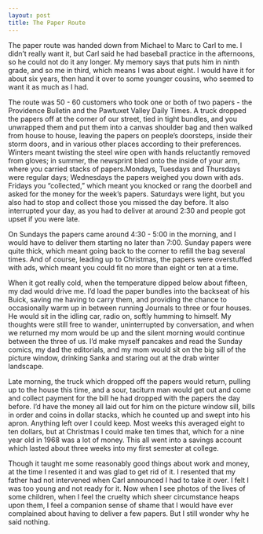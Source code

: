 ```yaml
---
layout: post
title: The Paper Route
---
```

The paper route was handed down from Michael to Marc to Carl to me. I didn’t really want it, but Carl said he had baseball practice in the afternoons, so he could not do it any longer. My memory says that puts him in ninth grade, and so me in third, which means I was about eight. I would have it for about six years, then hand it over to some younger cousins, who seemed to want it as much as I had.

The route was 50 - 60 customers who took one or both of two papers - the Providence Bulletin and the Pawtuxet Valley Daily Times. A truck dropped the papers off at the corner of our street, tied in tight bundles, and you unwrapped them and put them into a canvas shoulder bag and then walked from house to house, leaving the papers on people’s doorsteps, inside their storm doors, and in various other places according to their preferences. Winters meant twisting the steel wire open with hands reluctantly removed from gloves; in summer, the newsprint bled onto the inside of your arm, where you carried stacks of papers.Mondays, Tuesdays and Thursdays were regular days; Wednesdays the papers weighed you down with ads. Fridays you “collected,” which meant you knocked or rang the doorbell and asked for the money for the week’s papers. Saturdays were light, but you also had to stop and collect those you missed the day before. It also interrupted your day, as you had to deliver at around 2:30 and people got upset if you were late. 

On Sundays the papers came around 4:30 - 5:00 in the morning, and I would have to deliver them starting no later than 7:00. Sunday papers were quite thick, which meant going back to the corner to refill the bag several times. And of course, leading up to Christmas, the papers were overstuffed with ads, which meant you could fit no more than eight or ten at a time.

When it got really cold, when the temperature dipped below about fifteen, my dad would drive me. I’d load the paper bundles into the backseat of his Buick, saving me having to carry them, and providing the chance to occasionally warm up in between running Journals to three or four houses. He would sit in the idling car, radio on, softly  humming to himself. My thoughts were still free to wander, uninterrupted by conversation, and when we returned my mom would be up and the silent morning would continue between the three of us. I’d make myself pancakes and read the Sunday comics, my dad the editorials, and my mom would sit on the big sill of the picture window, drinking Sanka and staring out at the drab winter landscape.

Late morning, the truck which dropped off the papers would return, pulling up to the house this time, and a sour, taciturn man would get out and come and collect payment for the bill he had dropped with the papers the day before. I’d have the money all laid out for him on the picture window sill, bills in order and coins in dollar stacks, which he counted up and swept into his apron. Anything left over I could keep. Most weeks this averaged eight to ten dollars, but at Christmas I could make ten times that, which for a nine year old in 1968 was a lot of money. This all went into a savings account which lasted about three weeks into my first semester at college.

Though it taught me some reasonably good things about work and money, at the time I resented it and was glad to get rid of it. I resented that my father had not intervened when Carl announced I had to take it over. I felt I was too young and not ready for it. Now when I see photos of the lives of some children, when I feel the cruelty which sheer circumstance heaps upon them, I feel a companion sense of shame that I would have ever complained about having to deliver a few papers. But I still wonder why he said nothing.
